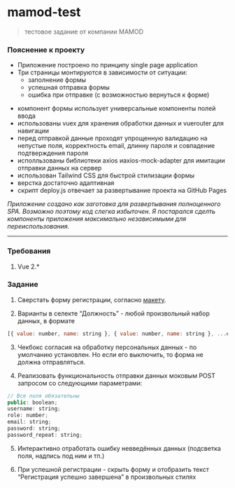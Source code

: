 # mamod-test

> тестовое задание от компании MAMOD

### Пояснение к проекту

- Приложение построено по принципу single page application
- Три страницы монтируются в зависимости от ситуации:
  - заполнение формы
  - успешная отправка формы
  - ошибка при отправке (с возможностью вернуться к форме)

* компонент формы использует универсальные компоненты полей ввода
* использованы vuex для хранения обработки данных и vuerouter для навигации
* перед отправкой данные проходят упрощенную валидацию на непустые поля, корректность email, длинну пароля и совпадение подтверждения пароля
* исполльзованы библиотеки axios иaxios-mock-adapter для имитации отправки данных на сервер
* использован Tailwind CSS для быстрой стилизации формы
* верстка достаточно адаптивная
* скрипт deploy.js отвечает за развертывание проекта на GitHub Pages

_Приложение создано как заготовка для развертывания полноценного SPA. Возможно поэтому код слегка избыточен. Я постарался сделть компоненты приложения максимально независимыми для переиспользования._

---

### Требования

1. Vue 2.\*

### Задание

1. Сверстать форму регистрации, согласно [макету](https://www.figma.com/file/RzfLe0cwuP26lGIy3bBgdz/MamodTestFrontend?type=design&node-id=0%3A1&mode=design&t=wpvbhcFaqv9EThYh-1).

2. Варианты в селекте “Должность” - любой произвольный набор данных, в формате

```js
[{ value: number, name: string }, { value: number, name: string }, ...etc];
```

3. Чекбокс согласия на обработку персональных данных - по умолчанию установлен. Но если его выключить, то форма не должна отправляться.

4. Реализовать функциональность отправки данных моковым POST запросом со следующими параметрами:

```js
// Все поля обязательны
public: boolean;
username: string;
role: number;
email: string;
password: string;
password_repeat: string;
```

5. Интерактивно отработать ошибку невведённых данных (подсветка поля, надпись под ним и тп.)

6. При успешной регистрации - скрыть форму и отобразить текст “Регистрация успешно завершена” в произвольных стилях

